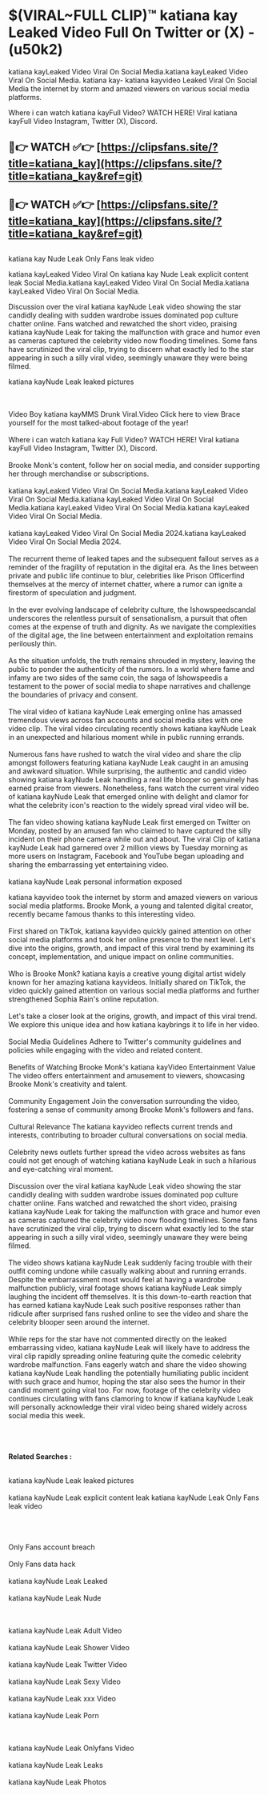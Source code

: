 #  $(VIRAL~FULL CLIP)™ katiana kay Leaked Video Full On Twitter or (X)  - (u50k2)

katiana kayLeaked Video Viral On Social Media.katiana kayLeaked Video Viral On Social Media.
katiana kay- katiana kayvideo Leaked Viral On Social Media the internet by storm and amazed viewers on various social media platforms.

Where i can watch katiana kayFull Video? WATCH HERE! Viral katiana kayFull Video Instagram, Twitter (X), Discord.

## 🔴👉 WATCH ✅👉 [https://clipsfans.site/?title=katiana_kay](https://clipsfans.site/?title=katiana_kay&ref=git)


## 🔴👉 WATCH ✅👉 [https://clipsfans.site/?title=katiana_kay](https://clipsfans.site/?title=katiana_kay&ref=git)
##


katiana kay Nude Leak Only Fans leak video 


katiana kayLeaked Video Viral On  katiana kay Nude Leak explicit content leak Social Media.katiana kayLeaked Video Viral On Social Media.katiana kayLeaked Video Viral On Social Media.



Discussion over the viral katiana kayNude Leak video showing the star candidly dealing with sudden wardrobe issues dominated pop culture chatter online. Fans watched and rewatched the short video, praising katiana kayNude Leak for taking the malfunction with grace and humor even as cameras captured the celebrity video now flooding timelines. Some fans have scrutinized the viral clip, trying to discern what exactly led to the star appearing in such a silly viral video, seemingly unaware they were being filmed.


katiana kayNude Leak leaked pictures


  <br>

  <br>
Video Boy katiana kayMMS Drunk Viral.Video Click here to view Brace yourself for the most talked-about footage of the year!
<br><br>
Where i can watch katiana kay Full Video? WATCH HERE! Viral katiana kayFull Video Instagram, Twitter (X), Discord.
<br><br>
Brooke Monk's content, follow her on social media, and consider supporting her through merchandise or subscriptions.
<br><br>
katiana kayLeaked Video Viral On Social Media.katiana kayLeaked Video Viral On Social Media.katiana kayLeaked Video Viral On Social Media.katiana kayLeaked Video Viral On Social Media.katiana kayLeaked Video Viral On Social Media.
<br><br>
katiana kayLeaked Video Viral On Social Media 2024.katiana kayLeaked Video Viral On Social Media 2024.
<br><br>
The recurrent theme of leaked tapes and the subsequent fallout serves as a reminder of the fragility of reputation in the digital era. As the lines between private and public life continue to blur, celebrities like Prison Officerfind themselves at the mercy of internet chatter, where a rumor can ignite a firestorm of speculation and judgment.
<br><br>
In the ever evolving landscape of celebrity culture, the Ishowspeedscandal underscores the relentless pursuit of sensationalism, a pursuit that often comes at the expense of truth and dignity. As we navigate the complexities of the digital age, the line between entertainment and exploitation remains perilously thin.
<br><br>
As the situation unfolds, the truth remains shrouded in mystery, leaving the public to ponder the authenticity of the rumors. In a world where fame and infamy are two sides of the same coin, the saga of Ishowspeedis a testament to the power of social media to shape narratives and challenge the boundaries of privacy and consent.
<br><br>
The viral video of katiana kayNude Leak emerging online has amassed tremendous views across fan accounts and social media sites with one video clip. The viral video circulating recently shows katiana kayNude Leak in an unexpected and hilarious moment while in public running errands.
<br><br>
Numerous fans have rushed to watch the viral video and share the clip amongst followers featuring katiana kayNude Leak caught in an amusing and awkward situation. While surprising, the authentic and candid video showing katiana kayNude Leak handling a real life blooper so genuinely has earned praise from viewers. Nonetheless, fans watch the current viral video of katiana kayNude Leak that emerged online with delight and clamor for what the celebrity icon's reaction to the widely spread viral video will be.
<br><br>
The fan video showing katiana kayNude Leak first emerged on Twitter on Monday, posted by an amused fan who claimed to have captured the silly incident on their phone camera while out and about. The viral Clip of katiana kayNude Leak had garnered over 2 million views by Tuesday morning as more users on Instagram, Facebook and YouTube began uploading and sharing the embarrassing yet entertaining video.
<br><br>
katiana kayNude Leak personal information exposed

katiana kayvideo took the internet by storm and amazed viewers on various social media platforms. Brooke Monk, a young and talented digital creator, recently became famous thanks to this interesting video.
<br><br>
First shared on TikTok, katiana kayvideo quickly gained attention on other social media platforms and took her online presence to the next level. Let's dive into the origins, growth, and impact of this viral trend by examining its concept, implementation, and unique impact on online communities.
<br><br>
Who is Brooke Monk? katiana kayis a creative young digital artist widely known for her amazing katiana kayvideos. Initially shared on TikTok, the video quickly gained attention on various social media platforms and further strengthened Sophia Rain's online reputation.
<br><br>
Let's take a closer look at the origins, growth, and impact of this viral trend. We explore this unique idea and how katiana kaybrings it to life in her video.
<br><br>
Social Media Guidelines Adhere to Twitter's community guidelines and policies while engaging with the video and related content.
<br><br>
Benefits of Watching Brooke Monk's katiana kayVideo Entertainment Value The video offers entertainment and amusement to viewers, showcasing Brooke Monk's creativity and talent.
<br><br>
Community Engagement Join the conversation surrounding the video, fostering a sense of community among Brooke Monk's followers and fans.
<br><br>
Cultural Relevance The katiana kayvideo reflects current trends and interests, contributing to broader cultural conversations on social media.
<br><br>
Celebrity news outlets further spread the video across websites as fans could not get enough of watching katiana kayNude Leak in such a hilarious and eye-catching viral moment.
<br><br>
Discussion over the viral katiana kayNude Leak video showing the star candidly dealing with sudden wardrobe issues dominated pop culture chatter online. Fans watched and rewatched the short video, praising katiana kayNude Leak for taking the malfunction with grace and humor even as cameras captured the celebrity video now flooding timelines. Some fans have scrutinized the viral clip, trying to discern what exactly led to the star appearing in such a silly viral video, seemingly unaware they were being filmed.
<br><br>
The video shows katiana kayNude Leak suddenly facing trouble with their outfit coming undone while casually walking about and running errands. Despite the embarrassment most would feel at having a wardrobe malfunction publicly, viral footage shows katiana kayNude Leak simply laughing the incident off themselves. It is this down-to-earth reaction that has earned katiana kayNude Leak such positive responses rather than ridicule after surprised fans rushed online to see the video and share the celebrity blooper seen around the internet.
<br><br>
While reps for the star have not commented directly on the leaked embarrassing video, katiana kayNude Leak will likely have to address the viral clip rapidly spreading online featuring quite the comedic celebrity wardrobe malfunction. Fans eagerly watch and share the video showing katiana kayNude Leak handling the potentially humiliating public incident with such grace and humor, hoping the star also sees the humor in their candid moment going viral too. For now, footage of the celebrity video continues circulating with fans clamoring to know if katiana kayNude Leak will personally acknowledge their viral video being shared widely across social media this week.
<br><br>

<br><br>
<strong>Related Searches :</strong>
<br><br>

katiana kayNude Leak leaked pictures
<br><br>
katiana kayNude Leak explicit content leak
katiana kayNude Leak Only Fans leak video
<br><br>

<br><br>
Only Fans account breach
<br><br>
Only Fans data hack
<br><br>
katiana kayNude Leak Leaked
<br><br>
katiana kayNude Leak Nude

<br><br>
katiana kayNude Leak Adult Video
<br><br>
katiana kayNude Leak Shower Video
<br><br>
katiana kayNude Leak Twitter Video
<br><br>
katiana kayNude Leak Sexy Video
<br><br>
katiana kayNude Leak xxx Video
<br><br>
katiana kayNude Leak Porn

<br><br>
katiana kayNude Leak Onlyfans Video
<br><br>
katiana kayNude Leak Leaks
<br><br>
katiana kayNude Leak Photos